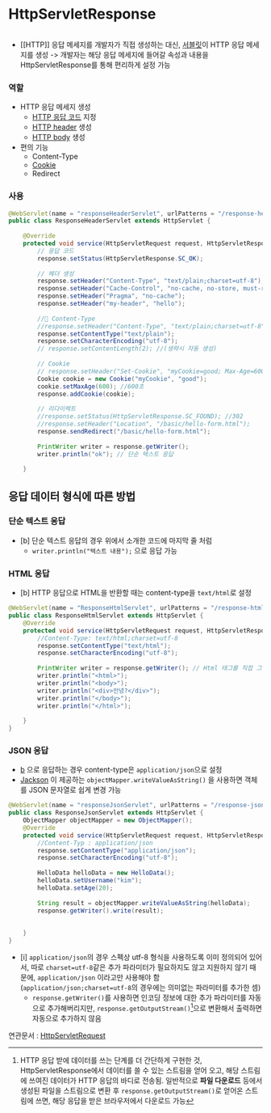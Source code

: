 # HttpServletResponse

```table-of-contents
```

- [[HTTP]] 응답 메세지를 개발자가 직접 생성하는 대신, [서블릿](../../CS/Web/서블릿.md)이 HTTP 응답 메세지를 생성 -> 개발자는 해당 응답 메세지에 들어갈 속성과 내용을 HttpServletResponse를 통해 편리하게 설정 가능
 
### 역할
- HTTP 응답 메세지 생성
	- [HTTP 응답 코드](../../CS/Web/HTTP%20staus%20code.md) 지정
	- [HTTP header](../../미완성%20문서/HTTP%20header.md) 생성
	- [HTTP body](../../미완성%20문서/HTTP%20body.md) 생성
- 편의 기능
	- Content-Type 
	- [Cookie](../../미완성%20문서/Cookie.md)
	- Redirect


### 사용

```java
@WebServlet(name = "responseHeaderServlet", urlPatterns = "/response-header")  
public class ResponseHeaderServlet extends HttpServlet {  
  
    @Override  
    protected void service(HttpServletRequest request, HttpServletResponse response) throws ServletException, IOException {  
        // 응답 코드  
        response.setStatus(HttpServletResponse.SC_OK);  
  
        // 헤더 생성 
        response.setHeader("Content-Type", "text/plain;charset=utf-8");  
        response.setHeader("Cache-Control", "no-cache, no-store, must-revalidate");  
        response.setHeader("Pragma", "no-cache");  
        response.setHeader("my-header", "hello");  
  
        // Content-Type
        //response.setHeader("Content-Type", "text/plain;charset=utf-8"); 도 가능
        response.setContentType("text/plain");  
		response.setCharacterEncoding("utf-8");
		// response.setContentLength(2); //(생략시 자동 생성) 
  
        // Cookie 
        // response.setHeader("Set-Cookie", "myCookie=good; Max-Age=600"); 도 있음
        Cookie cookie = new Cookie("myCookie", "good");
        cookie.setMaxAge(600); //600초  
	    response.addCookie(cookie);  
  
        // 리다이렉트 
        //response.setStatus(HttpServletResponse.SC_FOUND); //302  
		//response.setHeader("Location", "/basic/hello-form.html");  
        response.sendRedirect("/basic/hello-form.html");
  
        PrintWriter writer = response.getWriter();
        writer.println("ok"); // 단순 텍스트 응답
        
    }

```


## 응답 데이터 형식에 따른 방법
### 단순 텍스트 응답
- [b] 단순 텍스트 응답의 경우 위에서 소개한 코드에 마지막 줄 처럼
	- `writer.println("텍스트 내용");` 으로 응답 가능

### HTML 응답
- [b] HTTP 응답으로 HTML을 반환할 때는 content-type을 `text/html`로 설정
```java
@WebServlet(name = "ResponseHtmlServlet", urlPatterns = "/response-html")  
public class ResponseHtmlServlet extends HttpServlet {  
    @Override  
    protected void service(HttpServletRequest request, HttpServletResponse response) throws ServletException, IOException {  
        //Content-Type: text/html;charset=utf-8  
        response.setContentType("text/html");  
        response.setCharacterEncoding("utf-8");  
  
        PrintWriter writer = response.getWriter(); // Html 태그를 직접 그리는 방식
        writer.println("<html>");  
        writer.println("<body>");  
        writer.println("<div>안녕?</div>");  
        writer.println("</body>");  
        writer.println("</html>");  
  
    }  
}
```


### JSON 응답
- [b](../../미완성%20문서/JSON.md) 으로 응답하는 경우 content-type은 `application/json`으로 설정
- [Jackson](../../미완성%20문서/Jackson.md) 이 제공하는 `objectMapper.writeValueAsString()` 을 사용하면 객체를 JSON 문자열로 쉽게 변경 가능
```java
@WebServlet(name = "responseJsonServlet", urlPatterns = "/response-json")  
public class ResponseJsonServlet extends HttpServlet {  
    ObjectMapper objectMapper = new ObjectMapper();  
    @Override  
    protected void service(HttpServletRequest request, HttpServletResponse response) throws ServletException, IOException {  
        //Content-Typ : application/json  
        response.setContentType("application/json");  
        response.setCharacterEncoding("utf-8");  
  
        HelloData helloData = new HelloData();  
        helloData.setUsername("kim");  
        helloData.setAge(20);  
  
        String result = objectMapper.writeValueAsString(helloData);  
        response.getWriter().write(result);  
  
  
    }  
}
```


- [i] `application/json`의 경우 스펙상 utf-8 형식을 사용하도록 이미 정의되어 있어서, 따로 `charset=utf-8`같은 추가 파라미터가 필요하지도 않고 지원하지 않기 때문에, `application/json` 이라고만 사용해야 함 (`application/json;charset=utf-8`의 경우에는 의미없는 파라미터를 추가한 셈)
	- `response.getWriter()`를 사용하면 인코딩 정보에 대한 추가 파라미터를 자동으로 추가해버리지만, `response.getOutputStream()`[^1]으로 변환해서 출력하면 자동으로 추가하지 않음



연관문서 : [HttpServletRequest](HttpServletRequest.md)

[^1]: HTTP 응답 받에 데이터를 쓰는 단계를 더 간단하게 구현한 것, HttpServletResponse에서 데이터를 쓸 수 있는 스트림을 얻어 오고, 해당 스트림에 쓰여진 데이터가 HTTP 응답의 바디로 전송됨. 일반적으로 **파일 다운로드** 등에서 생성된 파일을 스트림으로 변환 후 `response.getOutputStream()`로 얻어온 스트림에 쓰면, 해당 응답을 받은 브라우저에서 다운로드 가능
